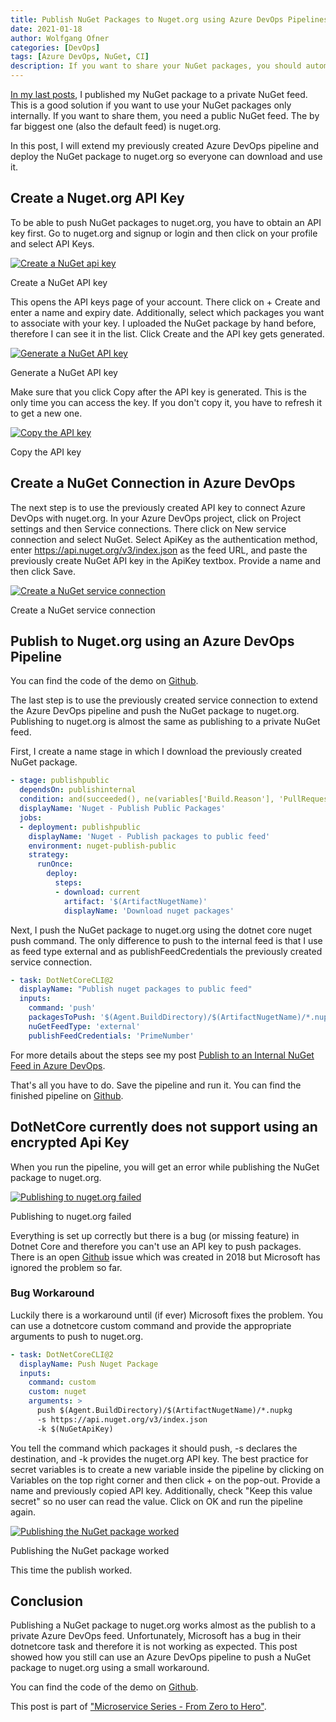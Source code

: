 ```yaml
---
title: Publish NuGet Packages to Nuget.org using Azure DevOps Pipelines
date: 2021-01-18
author: Wolfgang Ofner
categories: [DevOps]
tags: [Azure DevOps, NuGet, CI]
description: If you want to share your NuGet packages, you should automatically upload them using an Azure DevOps pipeline.
---
```


[In my last posts](/publish-internal-nuget-feed), I published my NuGet package to a private NuGet feed. This is a good solution if you want to use your NuGet packages only internally. If you want to share them, you need a public NuGet feed. The by far biggest one (also the default feed) is nuget.org. 

In this post, I will extend my previously created Azure DevOps pipeline and deploy the NuGet package to nuget.org so everyone can download and use it.

## Create a Nuget.org API Key

To be able to push NuGet packages to nuget.org, you have to obtain an API key first. Go to nuget.org and signup or login and then click on your profile and select API Keys.

<div class="col-12 col-sm-10 aligncenter">
  <a href="/assets/img/posts/2021/01/Create-a-nuget-api-key.jpg"><img loading="lazy" src="/assets/img/posts/2021/01/Create-a-nuget-api-key.jpg" alt="Create a NuGet api key" /></a>
  
  <p>
   Create a NuGet API key
  </p>
</div>

This opens the API keys page of your account. There click on + Create and enter a name and expiry date. Additionally, select which packages you want to associate with your key. I uploaded the NuGet package by hand before, therefore I can see it in the list. Click Create and the API key gets generated.

<div class="col-12 col-sm-10 aligncenter">
  <a href="/assets/img/posts/2021/01/Generate-a-nuget-API-key.jpg"><img loading="lazy" src="/assets/img/posts/2021/01/Generate-a-nuget-API-key.jpg" alt="Generate a NuGet API key" /></a>
  
  <p>
   Generate a NuGet API key
  </p>
</div>

Make sure that you click Copy after the API key is generated. This is the only time you can access the key. If you don't copy it, you have to refresh it to get a new one.

<div class="col-12 col-sm-10 aligncenter">
  <a href="/assets/img/posts/2021/01/Copy-the-API-key.jpg"><img loading="lazy" src="/assets/img/posts/2021/01/Copy-the-API-key.jpg" alt="Copy the API key" /></a>
  
  <p>
   Copy the API key
  </p>
</div>

## Create a NuGet Connection in Azure DevOps

The next step is to use the previously created API key to connect Azure DevOps with nuget.org. In your Azure DevOps project, click on Project settings and then Service connections. There click on New service connection and select NuGet. Select ApiKey as the authentication method, enter https://api.nuget.org/v3/index.json as the feed URL, and paste the previously create NuGet API key in the ApiKey textbox. Provide a name and then click Save.

<div class="col-12 col-sm-10 aligncenter">
  <a href="/assets/img/posts/2021/01/Create-a-nuget-service-connection.jpg"><img loading="lazy" src="/assets/img/posts/2021/01/Create-a-nuget-service-connection.jpg" alt="Create a NuGet service connection" /></a>
  
  <p>
   Create a NuGet service connection
  </p>
</div>

## Publish to Nuget.org using an Azure DevOps Pipeline

You can find the code of the demo on <a href="https://github.com/WolfgangOfner/MicroserviceDemo" target="_blank" rel="noopener noreferrer">Github</a>.

The last step is to use the previously created service connection to extend the Azure DevOps pipeline and push the NuGet package to nuget.org. Publishing to nuget.org is almost the same as publishing to a private NuGet feed.

First, I create a name stage in which I download the previously created NuGet package.

```yaml
- stage: publishpublic
  dependsOn: publishinternal
  condition: and(succeeded(), ne(variables['Build.Reason'], 'PullRequest'))
  displayName: 'Nuget - Publish Public Packages'
  jobs:
  - deployment: publishpublic
    displayName: 'Nuget - Publish packages to public feed'
    environment: nuget-publish-public
    strategy:
      runOnce:
        deploy:
          steps:
          - download: current
            artifact: '$(ArtifactNugetName)'
            displayName: 'Download nuget packages'
```

Next, I push the NuGet package to nuget.org using the dotnet core nuget push command. The only difference to push to the internal feed is that I use as feed type external and as publishFeedCredentials the previously created service connection.

```yaml
- task: DotNetCoreCLI@2
  displayName: "Publish nuget packages to public feed"
  inputs:
    command: 'push'
    packagesToPush: '$(Agent.BuildDirectory)/$(ArtifactNugetName)/*.nupkg'
    nuGetFeedType: 'external'
    publishFeedCredentials: 'PrimeNumber'
```

For more details about the steps see my post [Publish to an Internal NuGet Feed in Azure DevOps](/publish-internal-nuget-feed). 

That's all you have to do. Save the pipeline and run it. You can find the finished pipeline on <a href="https://github.com/WolfgangOfner/MicroserviceDemo/blob/master/Nuget/pipelines/Nuget-CI-CD.yml" target="_blank" rel="noopener noreferrer">Github</a>.

## DotNetCore currently does not support using an encrypted Api Key

When you run the pipeline, you will get an error while publishing the NuGet package to nuget.org. 

<div class="col-12 col-sm-10 aligncenter">
  <a href="/assets/img/posts/2021/01/Publishing-to-nuget-failed.jpg"><img loading="lazy" src="/assets/img/posts/2021/01/Publishing-to-nuget-failed.jpg" alt="Publishing to nuget.org failed" /></a>
  
  <p>
   Publishing to nuget.org failed
  </p>
</div>

Everything is set up correctly but there is a bug (or missing feature) in Dotnet Core and therefore you can't use an API key to push packages. There is an open <a href="https://github.com/microsoft/azure-pipelines-tasks/issues/7160" target="_blank" rel="noopener noreferrer">Github</a> issue which was created in 2018 but Microsoft has ignored the problem so far.

### Bug Workaround

Luckily there is a workaround until (if ever) Microsoft fixes the problem. You can use a dotnetcore custom command and provide the appropriate arguments to push to nuget.org.

```yaml
- task: DotNetCoreCLI@2
  displayName: Push Nuget Package
  inputs:
    command: custom
    custom: nuget
    arguments: >
      push $(Agent.BuildDirectory)/$(ArtifactNugetName)/*.nupkg
      -s https://api.nuget.org/v3/index.json
      -k $(NuGetApiKey) 
```

You tell the command which packages it should push, -s declares the destination, and -k provides the nuget.org API key. The best practice for secret variables is to create a new variable inside the pipeline by clicking on Variables on the top right corner and then click + on the pop-out. Provide a name and previously copied API key. Additionally, check "Keep this value secret" so no user can read the value. Click on OK and run the pipeline again.

<div class="col-12 col-sm-10 aligncenter">
  <a href="/assets/img/posts/2021/01/Publishing-the-nuget-package-worked.jpg"><img loading="lazy" src="/assets/img/posts/2021/01/Publishing-the-nuget-package-worked.jpg" alt="Publishing the NuGet package worked" /></a>
  
  <p>
   Publishing the NuGet package worked
  </p>
</div>

This time the publish worked.

## Conclusion

Publishing a NuGet package to nuget.org works almost as the publish to a private Azure DevOps feed. Unfortunately, Microsoft has a bug in their dotnetcore task and therefore it is not working as expected. This post showed how you still can use an Azure DevOps pipeline to push a NuGet package to nuget.org using a small workaround.

You can find the code of the demo on <a href="https://github.com/WolfgangOfner/MicroserviceDemo" target="_blank" rel="noopener noreferrer">Github</a>.

This post is part of ["Microservice Series - From Zero to Hero"](/microservice-series-from-zero-to-hero).
